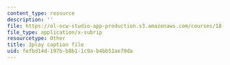 ```yaml
---
content_type: resource
description: ''
file: https://ol-ocw-studio-app-production.s3.amazonaws.com/courses/18-02sc-multivariable-calculus-fall-2010/fefbd14d197bb8b11c9ab4bb51ae79da_jUrPIbJWpOA.srt
file_type: application/x-subrip
resourcetype: Other
title: 3play caption file
uid: fefbd14d-197b-b8b1-1c9a-b4bb51ae79da
---
```

